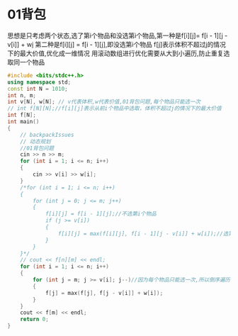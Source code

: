 # 01背包
思想是只考虑两个状态,选了第i个物品和没选第i个物品,第一种是f[i][j]= f[i - 1][j - v[i]] + w[i](统一减去v[i]表示选了第i个物品)
第二种是f[i][j] = f[i - 1][j],即没选第i个物品
f[j]表示体积不超过j的情况下的最大价值,优化成一维情况
用滚动数组进行优化需要从大到小遍历,防止重复选取同一个物品

```cpp
#include <bits/stdc++.h>
using namespace std;
const int N = 1010;
int n, m;
int v[N], w[N]; // v代表体积,w代表价值,01背包问题,每个物品只能选一次
// int f[N][N];//f[i][j]表示从前i个物品中选取，体积不超过j的情况下的最大价值
int f[N]; 
int main()
{
    // backpackIssues
    // 动态规划
    //01背包问题
    cin >> n >> m;
    for (int i = 1; i <= n; i++)
    {
        cin >> v[i] >> w[i];
    }
    /*for (int i = 1; i <= n; i++)
    {
        for (int j = 0; j <= m; j++)
        {
            f[i][j] = f[i - 1][j];//不选第i个物品 
            if (j >= v[i])
            {
                f[i][j] = max(f[i][j], f[i - 1][j - v[i]] + w[i]);//选第i个物品
            }
        }
    }*/
    // cout << f[n][m] << endl;
    for (int i = 1; i <= n; i++)
    {
        for (int j = m; j >= v[i]; j--)//因为每个物品只能选一次,所以倒序遍历
        {
            f[j] = max(f[j], f[j - v[i]] + w[i]);
        }
    }
    cout << f[m] << endl;
    return 0;
}
```